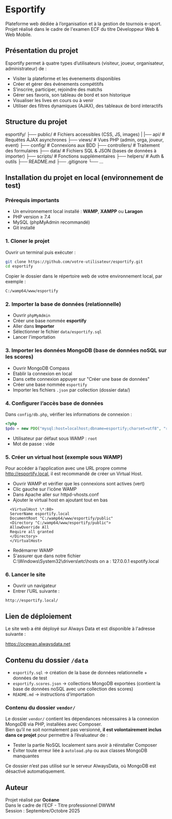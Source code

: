 # Esportify

Plateforme web dédiée à l’organisation et à la gestion de tournois e-sport.  
Projet réalisé dans le cadre de l'examen ECF du titre Développeur Web & Web Mobile.

## Présentation du projet

Esportify permet à quatre types d’utilisateurs (visiteur, joueur, organisateur, administrateur) de :

- Visiter la plateforme et les évenements disponibles
- Créer et gérer des événements compétitifs
- S’inscrire, participer, rejoindre des matchs
- Gérer ses favoris, son tableau de bord et son historique
- Visualiser les lives en cours ou à venir
- Utiliser des filtres dynamiques (AJAX), des tableaux de bord interactifs

## Structure du projet

esportify/
├── public/ # Fichiers accessibles (CSS, JS, images)
| |── api/ # Requêtes AJAX asynchrones
├── views/ # Vues PHP (admin, orga, joueur, event)
├── config/ # Connexions aux BDD
├── controllers/ # Traitement des formulaires
├── data/ # Fichiers SQL & JSON (bases de données à importer)
├── scripts/ # Fonctions supplémentaires
├── helpers/ # Auth & outils
├── README.md
├── .gitignore
└── ...

## Installation du projet en local (environnement de test)

### Prérequis importants

- Un environnement local installé : **WAMP**, **XAMPP** ou **Laragon**
- PHP version ≥ 7.4
- MySQL (phpMyAdmin recommandé)
- Git installé

### 1. Cloner le projet

Ouvrir un terminal puis exécuter :

```bash
git clone https://github.com/votre-utilisateur/esportify.git
cd esportify
```

Copier le dossier dans le répertoire web de votre environnement local, par exemple :

```bash
C:/wamp64/www/esportify
```

### 2. Importer la base de données (relationnelle)

- Ouvrir `phpMyAdmin`
- Créer une base nommée **esportify**
- Aller dans **Importer**
- Sélectionner le fichier `data/esportify.sql`
- Lancer l'importation

### 3. Importer les données MongoDB (base de données noSQL sur les scores)

- Ouvrir MongoDB Compass
- Etablir la connexion en local
- Dans cette connexion appuyer sur "Créer une base de données"
- Créer une base nommée `esportify`
- Importer les fichiers `.json` par collection (dossier data/)

### 4. Configurer l’accès base de données

Dans `config/db.php`, vérifier les informations de connexion :

```php
<?php
$pdo = new PDO("mysql:host=localhost;dbname=esportify;charset=utf8", "root", "");
```

- Utilisateur par défaut sous WAMP : `root`
- Mot de passe : vide

### 5. Créer un virtual host (exemple sous WAMP)

Pour accéder à l’application avec une URL propre comme http://esportify.local, il est recommandé de créer un Virtual Host.

- Ouvrir WAMP et vérifier que les connexions sont actives (vert)
- Clic gauche sur l'icône WAMP
- Dans Apache aller sur httpd-vhosts.conf
- Ajouter le virtual host en ajoutant tout en bas

```
  <VirtualHost \*:80>
  ServerName esportify.local
  DocumentRoot "C:/wamp64/www/esportify/public"
  <Directory "C:/wamp64/www/esportify/public">
  AllowOverride All
  Require all granted
  </Directory>
  </VirtualHost>
```

- Redémarrer WAMP
- S'assurer que dans notre fichier C:\Windows\System32\drivers\etc\hosts on a :
  127.0.0.1 espotify.local

### 6. Lancer le site

- Ouvrir un navigateur
- Entrer l’URL suivante :

```
http://esportify.local/

```

## Lien de déploiement

Le site web a été déployé sur Always Data et est disponible à l'adresse suivante :

https://ocewan.alwaysdata.net

## Contenu du dossier `/data`

- `esportify.sql` → création de la base de données relationnelle + données de test
- `esportify.scores.json` → collections MongoDB exportées (contient la base de données noSQL avec une collection des scores)
- `README.md` → instructions d'importation

### Contenu du dossier `vendor/`

Le dossier `vendor/` contient les dépendances nécessaires à la connexion MongoDB via PHP, installées avec Composer.  
Bien qu’il ne soit normalement pas versionné, **il est volontairement inclus dans ce projet** pour permettre à l’évaluateur de :

- Tester la partie NoSQL localement sans avoir à réinstaller Composer
- Éviter toute erreur liée à `autoload.php` ou aux classes MongoDB manquantes

Ce dossier n’est pas utilisé sur le serveur AlwaysData, où MongoDB est désactivé automatiquement.

## Auteur

Projet réalisé par **Océane**  
Dans le cadre de l’ECF - Titre professionnel DWWM  
Session : Septembre/Octobre 2025
